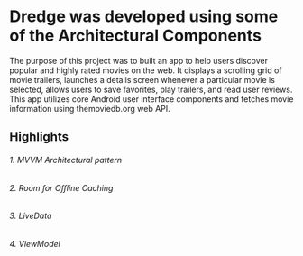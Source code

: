 # Dredge was developed using some of the Architectural Components
The purpose of this project was to built an app to help users discover popular and highly rated movies on the web.
It displays a scrolling grid of movie trailers, launches a details screen whenever a particular movie is selected,
allows users to save favorites, play trailers, and read user reviews.
This app utilizes core Android user interface components and fetches movie information using themoviedb.org web API.

## Highlights
###### 1. MVVM Architectural pattern
###### 2. Room for Offline Caching
###### 3. LiveData
###### 4. ViewModel



